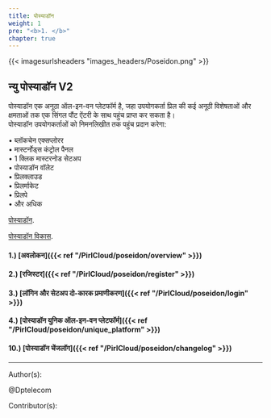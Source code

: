 ```yaml
---
title: पोस्याडॉन
weight: 1
pre: "<b>1. </b>"
chapter: true
---
```


{{< imagesurlsheaders "images_headers/Poseidon.png"  >}}



## न्यु पोस्याडॉन V2


पोस्याडॉन एक अनूठा ऑल-इन-वन प्लेटफॉर्म है,
जहा उपयोगकर्ता प्रिल की कई अनूठी विशेषताओं और क्षमताओं तक
एक सिंगल पौंट ऐंटरी के साथ पहुंच प्राप्त कर सकता है।  
पोस्याडॉन उपयोगकर्ताओं को निमनलिखीत तक पहुंच प्रदान करेगा:  

• ब्लॉकचेन एक्सप्लोरर  
• मास्टर्नोड्स कंट्रोल पैनल  
• 1 क्लिक मास्टरनोड सेटअप  
• पोस्याडॉन वॉलेट    
• प्रिलक्लाउड  
• प्रिलर्माकेट  
• प्रिलपे   
• और अधिक  


[पोस्याडॉन](https://poseidon.pirl.io "Poseidon").


[पोस्याडॉन विकास](https://devexplorer.pirl.io/home "Poseidon Development").


#### 1.) [अवलोकन]({{< ref "/PirlCloud/poseidon/overview" >}})
#### 2.) [रजिस्टर]({{< ref "/PirlCloud/poseidon/register" >}})
#### 3.) [लॉगिन और सेटअप दो-कारक प्रमाणीकरण]({{< ref "/PirlCloud/poseidon/login" >}})
#### 4.) [पोस्याडॉन युनिक ऑल-इन-वन प्लेटफॉर्म]({{< ref "/PirlCloud/poseidon/unique_platform" >}})

#### 10.) [पोस्याडॉन चेंजलॉग]({{< ref "/PirlCloud/poseidon/changelog" >}})










---
Author(s):


@Dptelecom


Contributor(s):
